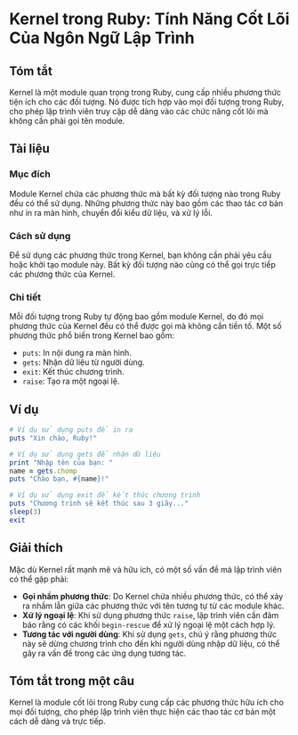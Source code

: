 <!--
Meta Description: # Kernel trong Ruby: Tính Năng Cốt Lõi Của Ngôn Ngữ Lập Trình ## Tóm tắt Kernel là một module quan trọng trong Ruby, cung cấp nhiều phương thức tiện í...
Meta Keywords: phương, thức, các, kernel, trong
-->

# Kernel trong Ruby: Tính Năng Cốt Lõi Của Ngôn Ngữ Lập Trình

## Tóm tắt
Kernel là một module quan trọng trong Ruby, cung cấp nhiều phương thức tiện ích cho các đối tượng. Nó được tích hợp vào mọi đối tượng trong Ruby, cho phép lập trình viên truy cập dễ dàng vào các chức năng cốt lõi mà không cần phải gọi tên module.

## Tài liệu
### Mục đích
Module Kernel chứa các phương thức mà bất kỳ đối tượng nào trong Ruby đều có thể sử dụng. Những phương thức này bao gồm các thao tác cơ bản như in ra màn hình, chuyển đổi kiểu dữ liệu, và xử lý lỗi.

### Cách sử dụng
Để sử dụng các phương thức trong Kernel, bạn không cần phải yêu cầu hoặc khởi tạo module này. Bất kỳ đối tượng nào cũng có thể gọi trực tiếp các phương thức của Kernel.

### Chi tiết
Mỗi đối tượng trong Ruby tự động bao gồm module Kernel, do đó mọi phương thức của Kernel đều có thể được gọi mà không cần tiền tố. Một số phương thức phổ biến trong Kernel bao gồm:

- `puts`: In nội dung ra màn hình.
- `gets`: Nhận dữ liệu từ người dùng.
- `exit`: Kết thúc chương trình.
- `raise`: Tạo ra một ngoại lệ.

## Ví dụ
```ruby
# Ví dụ sử dụng puts để in ra
puts "Xin chào, Ruby!"

# Ví dụ sử dụng gets để nhận dữ liệu
print "Nhập tên của bạn: "
name = gets.chomp
puts "Chào bạn, #{name}!"

# Ví dụ sử dụng exit để kết thúc chương trình
puts "Chương trình sẽ kết thúc sau 3 giây..."
sleep(3)
exit
```

## Giải thích
Mặc dù Kernel rất mạnh mẽ và hữu ích, có một số vấn đề mà lập trình viên có thể gặp phải:

- **Gọi nhầm phương thức**: Do Kernel chứa nhiều phương thức, có thể xảy ra nhầm lẫn giữa các phương thức với tên tương tự từ các module khác.
- **Xử lý ngoại lệ**: Khi sử dụng phương thức `raise`, lập trình viên cần đảm bảo rằng có các khối `begin-rescue` để xử lý ngoại lệ một cách hợp lý.
- **Tương tác với người dùng**: Khi sử dụng `gets`, chú ý rằng phương thức này sẽ dừng chương trình cho đến khi người dùng nhập dữ liệu, có thể gây ra vấn đề trong các ứng dụng tương tác.

## Tóm tắt trong một câu
Kernel là module cốt lõi trong Ruby cung cấp các phương thức hữu ích cho mọi đối tượng, cho phép lập trình viên thực hiện các thao tác cơ bản một cách dễ dàng và trực tiếp.